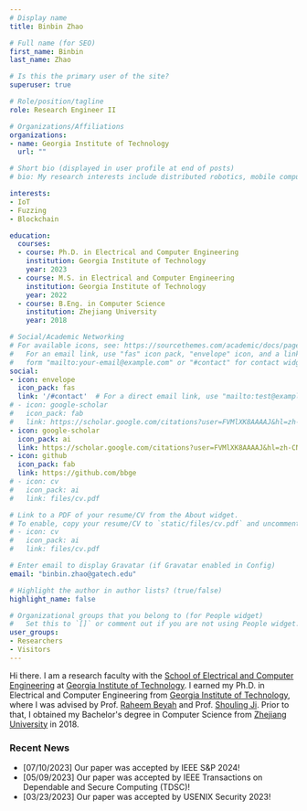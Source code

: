 ```yaml
---
# Display name
title: Binbin Zhao

# Full name (for SEO)
first_name: Binbin
last_name: Zhao

# Is this the primary user of the site?
superuser: true

# Role/position/tagline
role: Research Engineer II

# Organizations/Affiliations
organizations:
- name: Georgia Institute of Technology
  url: ""

# Short bio (displayed in user profile at end of posts)
# bio: My research interests include distributed robotics, mobile computing and programmable matter.

interests:
- IoT
- Fuzzing
- Blockchain

education:
  courses:
  - course: Ph.D. in Electrical and Computer Engineering
    institution: Georgia Institute of Technology
    year: 2023
  - course: M.S. in Electrical and Computer Engineering
    institution: Georgia Institute of Technology
    year: 2022
  - course: B.Eng. in Computer Science 
    institution: Zhejiang University
    year: 2018

# Social/Academic Networking
# For available icons, see: https://sourcethemes.com/academic/docs/page-builder/#icons
#   For an email link, use "fas" icon pack, "envelope" icon, and a link in the
#   form "mailto:your-email@example.com" or "#contact" for contact widget.
social:
- icon: envelope
  icon_pack: fas
  link: '/#contact'  # For a direct email link, use "mailto:test@example.org".
# - icon: google-scholar
#   icon_pack: fab
#   link: https://scholar.google.com/citations?user=FVMlXK8AAAAJ&hl=zh-CN
- icon: google-scholar
  icon_pack: ai
  link: https://scholar.google.com/citations?user=FVMlXK8AAAAJ&hl=zh-CN
- icon: github
  icon_pack: fab
  link: https://github.com/bbge
# - icon: cv
#   icon_pack: ai
#   link: files/cv.pdf

# Link to a PDF of your resume/CV from the About widget.
# To enable, copy your resume/CV to `static/files/cv.pdf` and uncomment the lines below.
# - icon: cv
#   icon_pack: ai
#   link: files/cv.pdf

# Enter email to display Gravatar (if Gravatar enabled in Config)
email: "binbin.zhao@gatech.edu"

# Highlight the author in author lists? (true/false)
highlight_name: false

# Organizational groups that you belong to (for People widget)
#   Set this to `[]` or comment out if you are not using People widget.
user_groups:
- Researchers
- Visitors
---
```


Hi there. I am a research faculty with the [School of Electrical and Computer Engineering](https://ece.gatech.edu/) at [Georgia Institute of Technology](https://www.gatech.edu/). I earned my Ph.D. in Electrical and Computer Engineering from [Georgia Institute of Technology](https://www.gatech.edu/), where I was advised by Prof. [Raheem Beyah](http://rbeyah.ece.gatech.edu/) and Prof. [Shouling Ji](http://nesa.zju.edu.cn/webpage/crew/jsl.html). Prior to that, I obtained my Bachelor's degree in Computer Science from [Zhejiang University](https://www.zju.edu.cn/english/) in 2018.



### Recent News

* [07/10/2023] Our paper was accepted by IEEE S&P 2024!
* [05/09/2023] Our paper was accepted by IEEE Transactions on Dependable and Secure Computing (TDSC)!
* [03/23/2023] Our paper was accepted by USENIX Security 2023!
<!-- * [11/15/2022] Binbin has passed the proposal oral exam! -->
<!-- * [11/10/2022] Our paper was accepted by USENIX Security 2023! -->
<!-- * [04/11/2022] Two papers were accepted by ISSTA 2022! -->
<!-- * [10/20/2021] Our paper was accepted by NDSS 2022! -->
<!-- * [05/25/2021] Our paper was accepted by USENIX Security 2021! -->
<!-- * [12/16/2020] Binbin has passed the coursework qualifier! -->
<!-- * [11/04/2020] Our paper was accepted by IEEE Transactions on Dependable and Secure Computing (TDSC)! -->

<!-- * [04/18/2022] Binbin has accepted the IEEE S&P student grant! -->
<!-- * [04/04/2022] Binbin has accepted the ACM SIGSOFT CAPS Support for ICSE! -->
<!-- * [03/17/2022] Binbin has accepted the NDSS student grant! -->

